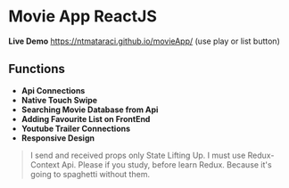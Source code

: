 # Movie App ReactJS
**Live Demo** https://ntmataraci.github.io/movieApp/
(use play or list button)

## Functions
- **Api Connections**
- **Native Touch Swipe**
- **Searching Movie Database from Api**
- **Adding Favourite List on FrontEnd**
- **Youtube Trailer Connections**
- **Responsive Design**


>I send and received props only State Lifting Up. I must use Redux-Context Api. Please if you study, before learn Redux. Because it's going to spaghetti without them.
